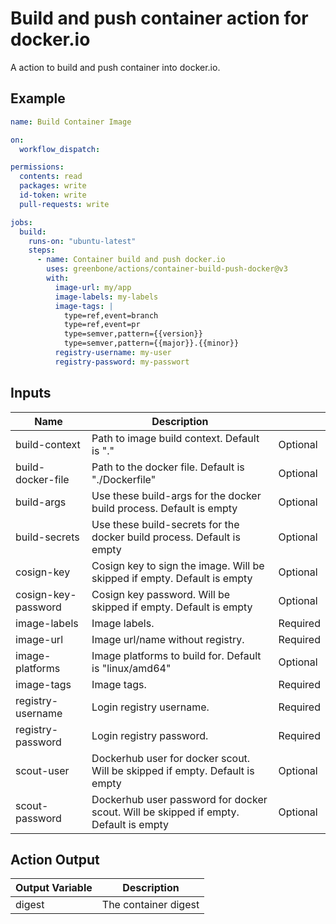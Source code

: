 # Build and push container action for docker.io

A action to build and push container into docker.io.

## Example

```yml
name: Build Container Image

on:
  workflow_dispatch:

permissions:
  contents: read
  packages: write
  id-token: write
  pull-requests: write

jobs:
  build:
    runs-on: "ubuntu-latest"
    steps:
      - name: Container build and push docker.io
        uses: greenbone/actions/container-build-push-docker@v3
        with:
          image-url: my/app
          image-labels: my-labels
          image-tags: |
            type=ref,event=branch
            type=ref,event=pr
            type=semver,pattern={{version}}
            type=semver,pattern={{major}}.{{minor}}
          registry-username: my-user
          registry-password: my-passwort
```

## Inputs

| Name                | Description                                                                          |          |
|---------------------|--------------------------------------------------------------------------------------|----------|
| build-context       | Path to image build context. Default is "."                                          | Optional |
| build-docker-file   | Path to the docker file. Default is "./Dockerfile"                                   | Optional |
| build-args          | Use these build-args for the docker build process. Default is empty                  | Optional |
| build-secrets       | Use these build-secrets for the docker build process. Default is empty               | Optional |
| cosign-key          | Cosign key to sign the image. Will be skipped if empty. Default is empty             | Optional |
| cosign-key-password | Cosign key password. Will be skipped if empty. Default is empty                      | Optional |
| image-labels        | Image labels.                                                                        | Required |
| image-url           | Image url/name without registry.                                                     | Required |
| image-platforms     | Image platforms to build for. Default is "linux/amd64"                               | Optional |
| image-tags          | Image tags.                                                                          | Required |
| registry-username   | Login registry username.                                                             | Required |
| registry-password   | Login registry password.                                                             | Required |
| scout-user          | Dockerhub user for docker scout. Will be skipped if empty. Default is empty          | Optional |
| scout-password      | Dockerhub user password for docker scout. Will be skipped if empty. Default is empty | Optional |

## Action Output

| Output Variable | Description          |
|-----------------|----------------------|
| digest          | The container digest |
